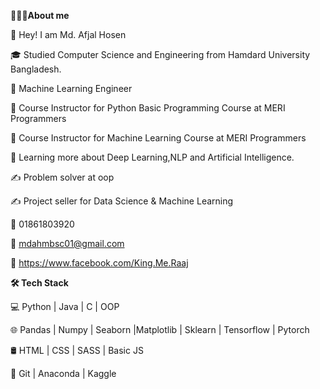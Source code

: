 **👨🏻‍💻About me**

🤔  Hey! I am Md. Afjal Hosen

🎓   Studied Computer Science and Engineering from Hamdard University Bangladesh.

💼   Machine Learning Engineer

💼   Course Instructor for Python Basic Programming Course at MERI Programmers

💼   Course Instructor for Machine Learning Course at MERI Programmers

🌱   Learning more about Deep Learning,NLP and Artificial Intelligence.

✍️   Problem solver at oop

✍️   Project seller for Data Science & Machine Learning

📱  01861803920

💌  mdahmbsc01@gmail.com

📶  https://www.facebook.com/King.Me.Raaj

**🛠 Tech Stack**

💻   Python | Java | C | OOP

🌐   Pandas | Numpy | Seaborn |Matplotlib | Sklearn | Tensorflow | Pytorch

🛢   HTML | CSS | SASS | Basic JS

🔧   Git | Anaconda | Kaggle
